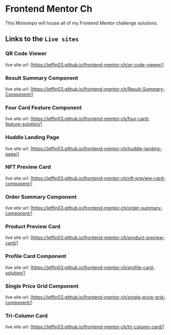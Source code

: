 # Frontend Mentor Ch

This Monorepo will house all of my Frontend Mentor challenge solutions.

## Links to the ``Live sites``

### QR Code Viewer

live site url: [https://jeffin03.github.io/frontend-mentor-ch/qr-code-viewer/]

### Result Summary Component

live site url: [https://jeffin03.github.io/frontend-mentor-ch/Result-Summary-Component/]

### Four Card Feature Component

live site url: [https://jeffin03.github.io/frontend-mentor-ch/four-card-feature-solution/]

### Huddle Landing Page

live site url: [https://jeffin03.github.io/frontend-mentor-ch/huddle-landing-page/]

### NFT Preview Card

live site url: [https://jeffin03.github.io/frontend-mentor-ch/nft-preview-card-component/]

### Order Summary Component

live site url: [https://jeffin03.github.io/frontend-mentor-ch/order-summary-component/]

### Product Preview Card

live site url: [https://jeffin03.github.io/frontend-mentor-ch/product-preview-card/]

### Profile Card Component

live site url: [https://jeffin03.github.io/frontend-mentor-ch/profile-card-solution/]

### Single Price Grid Component

live site url: [https://jeffin03.github.io/frontend-mentor-ch/single-price-grid-component/]

### Tri-Column Card

live site url: [https://jeffin03.github.io/frontend-mentor-ch/tri-column-card/]